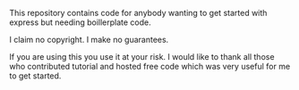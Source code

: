 This repository contains code for anybody wanting to get started with express but needing boillerplate code.

I claim no copyright.
I make no guarantees.

If you are using this you use it at your risk.
I would like to thank all those who contributed tutorial and hosted free code which was very useful for me
to get started.

